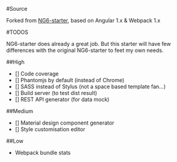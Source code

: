 #Source

Forked from [NG6-starter](https://github.com/AngularClass/NG6-starter), based on Angular 1.x & Webpack 1.x

#TODOS

NG6-starter does already a great job. But this starter will have few differences with the original NG6-starter to feet my own needs.

##High

- [] Code coverage
- [] Phantomjs by default (instead of Chrome)
- [] SASS instead of Stylus (not a space based template fan...)
- [] Build server (to test dist result)
- [] REST API generator (for data mock)

##Medium

- [] Material design component generator
- [] Style customisation editor

##Low

- Webpack bundle stats